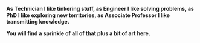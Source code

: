 **As Technician I like tinkering stuff, as Engineer I like solving problems, as PhD I like exploring new territories, as Associate Professor I like transmitting knowledge.**

**You will find a sprinkle of all of that plus a bit of art here.**
